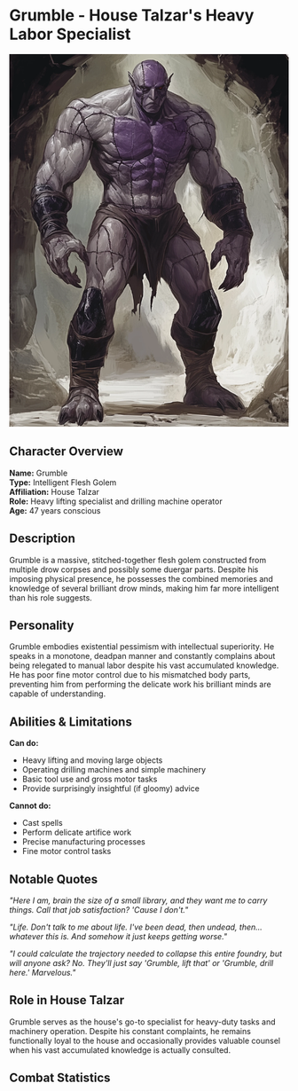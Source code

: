 # Grumble - House Talzar's Heavy Labor Specialist

<link rel="stylesheet" href="../drow_theme.css">

![Grumble](images/grumble.webp)

## Character Overview
**Name:** Grumble  
**Type:** Intelligent Flesh Golem  
**Affiliation:** House Talzar  
**Role:** Heavy lifting specialist and drilling machine operator  
**Age:** 47 years conscious  

## Description
Grumble is a massive, stitched-together flesh golem constructed from multiple drow corpses and possibly some duergar parts. Despite his imposing physical presence, he possesses the combined memories and knowledge of several brilliant drow minds, making him far more intelligent than his role suggests.

## Personality
Grumble embodies existential pessimism with intellectual superiority. He speaks in a monotone, deadpan manner and constantly complains about being relegated to manual labor despite his vast accumulated knowledge. He has poor fine motor control due to his mismatched body parts, preventing him from performing the delicate work his brilliant minds are capable of understanding.

## Abilities & Limitations
**Can do:**
- Heavy lifting and moving large objects
- Operating drilling machines and simple machinery  
- Basic tool use and gross motor tasks
- Provide surprisingly insightful (if gloomy) advice

**Cannot do:**
- Cast spells
- Perform delicate artifice work
- Precise manufacturing processes
- Fine motor control tasks

## Notable Quotes
*"Here I am, brain the size of a small library, and they want me to carry things. Call that job satisfaction? 'Cause I don't."*

*"Life. Don't talk to me about life. I've been dead, then undead, then... whatever this is. And somehow it just keeps getting worse."*

*"I could calculate the trajectory needed to collapse this entire foundry, but will anyone ask? No. They'll just say 'Grumble, lift that' or 'Grumble, drill here.' Marvelous."*

## Role in House Talzar
Grumble serves as the house's go-to specialist for heavy-duty tasks and machinery operation. Despite his constant complaints, he remains functionally loyal to the house and occasionally provides valuable counsel when his vast accumulated knowledge is actually consulted.
## Combat Statistics

<div id="grumble-statblock"></div>

<script>
// Wait for page load to ensure all scripts are available
document.addEventListener('DOMContentLoaded', function() {
  setTimeout(function() {
    // Load statblock from JSON file
    loadJsonStatblock('json/grumble_flesh_golem.json', 'grumble-statblock');
  }, 100);
});
</script>

